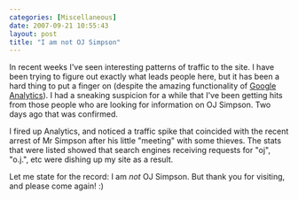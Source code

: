 ```yaml
---
categories: [Miscellaneous]
date: 2007-09-21 10:55:43
layout: post
title: "I am not OJ Simpson"
---
```

In recent weeks I've seen interesting patterns of traffic to the site. I have been trying to figure out exactly what leads people here, but it has been a hard thing to put a finger on (despite the amazing functionality of <a href="http://www.google.com/analytics" title="Google Analytics">Google Analytics</a>). I had a sneaking suspicion for a while that I've been getting hits from those people who are looking for information on OJ Simpson. Two days ago that was confirmed.

I fired up Analytics, and noticed a traffic spike that coincided with the recent arrest of Mr Simpson after his little "meeting" with some thieves. The stats that were listed showed that search engines receiving requests for "oj", "o.j.", etc were dishing up my site as a result.

Let me state for the record: I am <em>not</em> OJ Simpson. But thank you for visiting, and please come again! :)

